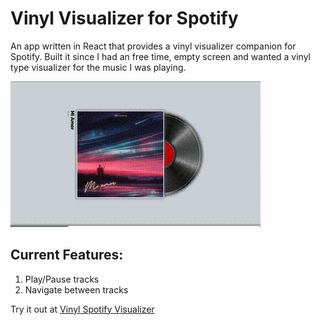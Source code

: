 # Vinyl Visualizer for Spotify

An app written in React that provides a vinyl visualizer companion for Spotify.
Built it since I had an free time, empty screen and wanted a vinyl type visualizer for the music I was playing.

![Vinyl Spotify Visualizer](./sample.gif)

## Current Features:

1. Play/Pause tracks
2. Navigate between tracks

Try it out at [Vinyl Spotify Visualizer](https://spotify-vinyl.netlify.app/)
